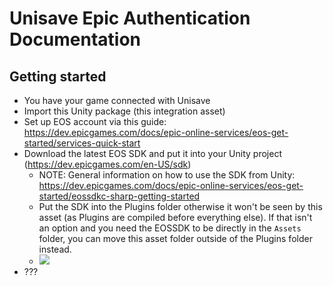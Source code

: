 Unisave Epic Authentication Documentation
=========================================


## Getting started

- You have your game connected with Unisave
- Import this Unity package (this integration asset)
- Set up EOS account via this guide: https://dev.epicgames.com/docs/epic-online-services/eos-get-started/services-quick-start
- Download the latest EOS SDK and put it into your Unity project (https://dev.epicgames.com/en-US/sdk)
  - NOTE: General information on how to use the SDK from Unity: https://dev.epicgames.com/docs/epic-online-services/eos-get-started/eossdkc-sharp-getting-started
  - Put the SDK into the Plugins folder otherwise it won't be seen by this asset (as Plugins are compiled before everything else). If that isn't an option and you need the EOSSDK to be directly in the `Assets` folder, you can move this asset folder outside of the Plugins folder instead.
  - <img src="https://static-assets-prod.epicgames.com/eos-docs/game-services/c-sharp-getting-started/unity_-2.png">
- ???
